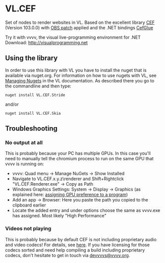 # VL.CEF
Set of nodes to render websites in VL. Based on the excellent library [CEF](https://bitbucket.org/chromiumembedded/cef/src/master/) (Version 103.0.0) with [OBS patch](https://github.com/obsproject/cef/tree/5060-shared-textures) applied and the .NET bindings [CefGlue](https://gitlab.com/xiliumhq/chromiumembedded/cefglue)

Try it with vvvv, the visual live-programming environment for .NET  
Download: http://visualprogramming.net

## Using the library
In order to use this library with VL you have to install the nuget that is available via nuget.org. For information on how to use nugets with VL, see [Managing Nugets](https://thegraybook.vvvv.org/reference/libraries/dependencies.html#manage-nugets) in the VL documentation. As described there you go to the commandline and then type:

    nuget install VL.CEF.Stride
    
and/or
    
    nuget install VL.CEF.Skia

## Troubleshooting
### No output at all
This is probably because your PC has multiple GPUs. In this case you'll need to manually tell the chromium process to run on the same GPU that vvvv is running on:

- vvvv: Quad menu -> Manage NuGets -> Show Installed
- Navigate to VL.CEF.x.y.z\renderer and Shift+Rightclick "VL.CEF.Renderer.exe" -> Copy as Path
- Windows Graphics Settings: System -> Display -> Graphics  (as explained here: [assigning GPU preference to a program](https://www.ghacks.net/2021/10/29/how-to-assign-graphics-performance-preferences-to-windows-11-programs/))
- Add an app -> Browser: Here you paste the path you copied to the clipboard earlier
- Locate the added entry and under options choose the same as vvvv.exe has assigned. Most likely "High Performance"

### Videos not playing
This is probably because by default CEF is not including proprietary audio and video codecs! For details, see [here](https://support.google.com/webdesigner/answer/10043691?hl=en). If you have licensing for those codecs sorted and need help compiling a build including proprietary codecs, don't hesitate to get in touch via [devvvvs@vvvv.org](mailto:devvvvs@vvvv.org).
